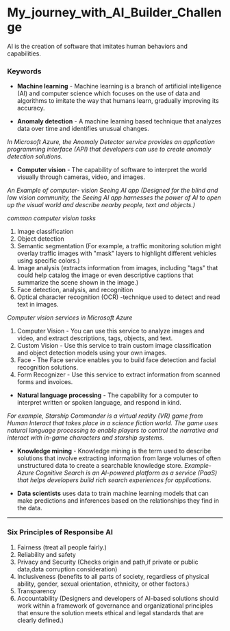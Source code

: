 # My_journey_with_AI_Builder_Challenge

AI is the creation of software that imitates human behaviors and capabilities.

### Keywords 

* __Machine learning__ - Machine learning is a branch of artificial intelligence (AI) and computer science which focuses on the use of data and algorithms to imitate the way that humans learn, gradually improving its accuracy.


- __Anomaly detection__ - A machine learning based technique that analyzes data over time and identifies unusual changes.

*In Microsoft Azure, the Anomaly Detector service provides an application programming interface (API) that developers can use to create anomaly detection solutions.*


+ __Computer vision__ - The capability of software to interpret the world visually through cameras, video, and images.


*An Example of computer- vision Seeing AI app (Designed for the blind and low vision community, the Seeing AI app harnesses the power of AI to open up the visual world and describe nearby people, text and objects.)*

*common computer vision tasks*
1. Image classification
2. Object detection
3. Semantic segmentation (For example, a traffic monitoring solution might overlay traffic images with "mask" layers to highlight different vehicles using specific colors.)
4. Image analysis (extracts information from images, including "tags" that could help catalog the image or even descriptive captions that summarize the scene shown in the image.)
5. Face detection, analysis, and recognition
6. Optical character recognition (OCR) -technique used to detect and read text in images. 

*Computer vision services in Microsoft Azure*
1. Computer Vision - You can use this service to analyze images and video, and extract descriptions, tags, objects, and text.
2. Custom Vision - Use this service to train custom image classification and object detection models using your own images.
3. Face	- The Face service enables you to build face detection and facial recognition solutions.
4. Form Recognizer - Use this service to extract information from scanned forms and invoices.


+ __Natural language processing__ - The capability for a computer to interpret written or spoken language, and respond in kind.

*For example, Starship Commander is a virtual reality (VR) game from Human Interact that takes place in a science fiction world. The game uses natural language processing to enable players to control the narrative and interact with in-game characters and starship systems.*



- __Knowledge mining__ - Knowledge mining is the term used to describe solutions that involve extracting information from large volumes of often unstructured data to create a searchable knowledge store.
*Example- Azure Cognitive Search is an AI-powered platform as a service (PaaS) that helps developers build rich search experiences for applications.*


- __Data scientists__  uses data to train machine learning models that can make predictions and inferences based on the relationships they find in the data.



***

### Six Principles of Responsibe AI
1. Fairness (treat all people fairly.)
2. Reliability and safety
3. Privacy and Security (Checks origin and path,if private or public data,data corruption consideration)
4. Inclusiveness (benefits to all parts of society, regardless of physical ability, gender, sexual orientation, ethnicity, or other factors.)
5. Transparency
6. Accountability (Designers and developers of AI-based solutions should work within a framework of governance and organizational principles that ensure the solution meets ethical and legal standards that are clearly defined.)